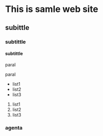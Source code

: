 # This is samle web site
##  subittle
### subtittle
#### subtittle

paral

paral

- list1
- list2
- list3

1. list1
2. list2
3. list3

### agenta
